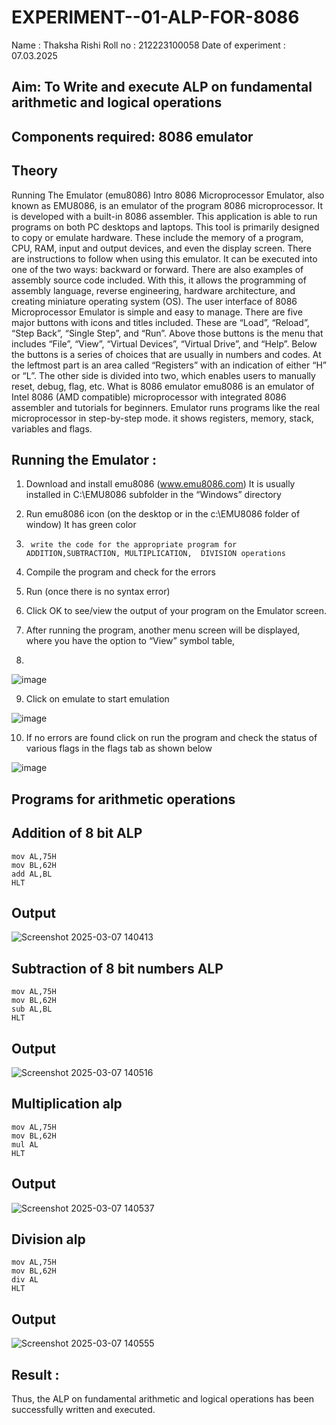 # EXPERIMENT--01-ALP-FOR-8086
Name : Thaksha Rishi
Roll no : 212223100058
Date of experiment : 07.03.2025





## Aim: To Write and execute ALP on fundamental arithmetic and logical operations
## Components required: 8086  emulator 
## Theory 
Running The Emulator (emu8086) Intro 8086 Microprocessor Emulator, also known as EMU8086, is an emulator of the program 8086 microprocessor. It is developed with a built-in 8086 assembler. This application is able to run programs on both PC desktops and laptops. This tool is primarily designed to copy or emulate hardware. These include the memory of a program, CPU, RAM, input and output devices, and even the display screen. There are instructions to follow when using this emulator. It can be executed into one of the two ways: backward or forward. There are also examples of assembly source code included. With this, it allows the programming of assembly language, reverse engineering, hardware architecture, and creating miniature operating system (OS). The user interface of 8086 Microprocessor Emulator is simple and easy to manage. There are five major buttons with icons and titles included. These are “Load”, “Reload”, “Step Back”, “Single Step”, and “Run”. Above those buttons is the menu that includes “File”, “View”, “Virtual Devices”, “Virtual Drive”, and “Help”. Below the buttons is a series of choices that are usually in numbers and codes. At the leftmost part is an area called “Registers” with an indication of either “H” or “L”. The other side is divided into two, which enables users to manually reset, debug, flag, etc. What is 8086 emulator emu8086 is an emulator of Intel 8086 (AMD compatible) microprocessor with integrated 8086 assembler and tutorials for beginners. Emulator runs programs like the real microprocessor in step-by-step mode. it shows registers, memory, stack, variables and flags.


 ## Running the Emulator :
1.	Download and install emu8086 (www.emu8086.com) It is usually installed in C:\EMU8086 subfolder in the “Windows” directory
2.	  Run  emu8086 icon (on the desktop or in the c:\EMU8086 folder of window) It has green color 
 
 
3.		write the code for the appropriate program for ADDITION,SUBTRACTION, MULTIPLICATION,  DIVISION operations 

4.	 Compile the program and check for the errors 
5.	Run (once there is no syntax error) 

6.	Click OK to see/view the output of your program on the Emulator screen. 


7.	After running the program, another menu screen will be displayed, where you have the option to “View” symbol table,
8.	 


![image](https://user-images.githubusercontent.com/36288975/189273263-d65baae9-4b8f-4723-afb3-c0ffa4052b04.png)











9.	Click on emulate to start emulation 








![image](https://user-images.githubusercontent.com/36288975/189273273-9bb36ec1-e2e8-4892-8d35-37707332bfdc.png)








10.	If no errors are found click on run the program and check the status of various flags in the flags tab as shown below 






![image](https://user-images.githubusercontent.com/36288975/189273277-113a2a33-4a40-4ff8-95a5-ecd3a1f504fe.png)







## Programs for arithmetic  operations

## Addition  of 8 bit ALP 

```
mov AL,75H
mov BL,62H
add AL,BL
HLT
```


## Output  

![Screenshot 2025-03-07 140413](https://github.com/user-attachments/assets/fae2dc46-f6ab-4698-97ab-3bf548069c07)

 
## Subtraction   of 8 bit numbers  ALP 

 ```
mov AL,75H
mov BL,62H
sub AL,BL
HLT
```
## Output  

![Screenshot 2025-03-07 140516](https://github.com/user-attachments/assets/3a6abf30-4302-45ad-8b0e-0b46f31fc652)

## Multiplication alp 

```
mov AL,75H
mov BL,62H
mul AL
HLT
```
 ## Output  
![Screenshot 2025-03-07 140537](https://github.com/user-attachments/assets/4b1cefec-4216-413a-9247-82d26b2fcb70)


## Division alp 

```
mov AL,75H
mov BL,62H
div AL
HLT
```
## Output  

![Screenshot 2025-03-07 140555](https://github.com/user-attachments/assets/4376e030-cd7d-4c40-919f-e7046227ae04)

## Result :
 
Thus, the ALP on fundamental arithmetic and logical operations has been successfully written and executed.







